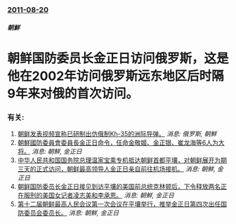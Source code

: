 ### [2011-08-20](/news/2011/08/20/index.md)

##### 朝鮮
#  朝鲜国防委员长金正日访问俄罗斯，这是他在2002年访问俄罗斯远东地区后时隔9年来对俄的首次访问。




### 有关:

1. [ 朝鲜发表视频宣称已研制出仿俄制Kh-35的洲际导弹。](/news/2014/06/7/朝鲜发表视频宣称已研制出仿俄制Kh-35的洲际导弹.md) _消息: 俄罗斯, 朝鮮_
2. [ 朝鮮國防委員會委員長金正日命令，任命金敬姬、金正银、崔龙海等6人为大将。](/news/2010/09/27/朝鮮國防委員會委員長金正日命令-任命金敬姬-金正银-崔龙海等6人为大将.md) _消息: 朝鮮, 金正日_
3. [ 中华人民共和国国务院总理温家宝乘专机抵达朝鲜首都平壤，对朝鲜展开为期三天的正式访问，朝鲜最高领导人金正日亲自前往机场接机。](/news/2009/10/4/中华人民共和国国务院总理温家宝乘专机抵达朝鲜首都平壤-对朝鲜展开为期三天的正式访问-朝鲜最高领导人金正日亲自前往机场接.md) _消息: 朝鮮, 金正日_
4. [ 朝鲜国防委员长金正日接见到访平壤的美国前总统克林顿后，下令释放两名正在服刑的美国女记者凌志美和李承恩。](/news/2009/08/4/朝鲜国防委员长金正日接见到访平壤的美国前总统克林顿后-下令释放两名正在服刑的美国女记者凌志美和李承恩.md) _消息: 朝鮮, 金正日_
5. [第十二届朝鲜最高人民会议第一次会议在平壤举行，推举金正日第四次出任国防委员会委员长。](/news/2009/04/9/第十二届朝鲜最高人民会议第一次会议在平壤举行-推举金正日第四次出任国防委员会委员长.md) _消息: 朝鮮, 金正日_
